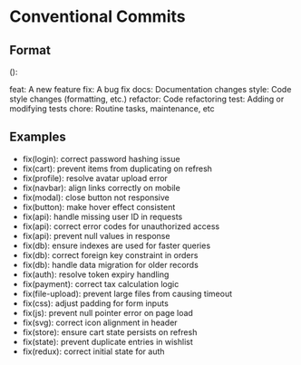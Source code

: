 # Conventional Commits

## Format

<type>(<scope>): <description>

feat: A new feature
fix: A bug fix
docs: Documentation changes
style: Code style changes (formatting, etc.)
refactor: Code refactoring
test: Adding or modifying tests
chore: Routine tasks, maintenance, etc


## Examples

- fix(login): correct password hashing issue
- fix(cart): prevent items from duplicating on refresh
- fix(profile): resolve avatar upload error
- fix(navbar): align links correctly on mobile
- fix(modal): close button not responsive
- fix(button): make hover effect consistent
- fix(api): handle missing user ID in requests
- fix(api): correct error codes for unauthorized access
- fix(api): prevent null values in response
- fix(db): ensure indexes are used for faster queries
- fix(db): correct foreign key constraint in orders
- fix(db): handle data migration for older records
- fix(auth): resolve token expiry handling
- fix(payment): correct tax calculation logic
- fix(file-upload): prevent large files from causing timeout
- fix(css): adjust padding for form inputs
- fix(js): prevent null pointer error on page load
- fix(svg): correct icon alignment in header
- fix(store): ensure cart state persists on refresh
- fix(state): prevent duplicate entries in wishlist
- fix(redux): correct initial state for auth